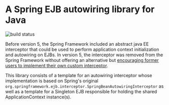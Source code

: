 # A Spring EJB autowiring library for Java

![build status](https://github.com/tnaskali/spring-ejb-autowiring/actions/workflows/maven.yml/badge.svg)

Before version 5, the Spring Framework included an abstract java EE interceptor that could be used to perform application context initialization and autowiring on EJBs. In version 5, the interceptor was removed from the Spring Framework without offering an alternative but [encouraging former users to implement their own custom interceptor](https://jira.spring.io/browse/SPR-16821).

This library consists of a template for an autowiring interceptor whose implementation is based on Spring's original ```org.springframework.ejb.interceptor.SpringBeanAutowiringInterceptor``` as well as a template for a Singleton EJB responsible for holding the shared ApplicationContext instance(s).
